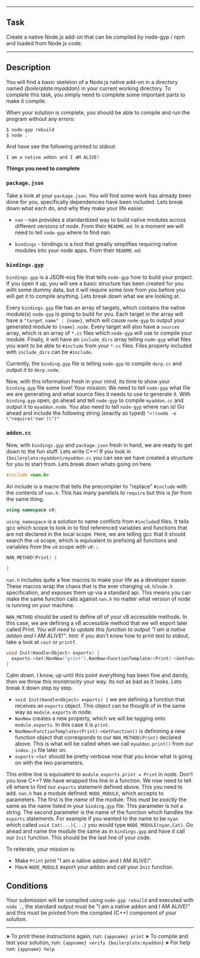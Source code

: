 ----------------------------------------------------------------------

## Task

Create a native Node.js add-on that can be compiled by node-gyp / npm and loaded from Node.js code.

----------------------------------------------------------------------

## Description

You will find a basic skeleton of a Node.js native add-on in a directory named
*{boilerplate:myaddon}* in your current working directory. To complete this task, you simply need to complete some important parts to make it compile.

When your solution is complete, you should be able to compile and run the program without any errors:

```sh
$ node-gyp rebuild
$ node .
```

And have see the following printed to stdout:

```
I am a native addon and I AM ALIVE!
```

**Things you need to complete**

### `package.json`

Take a look at your `package.json`. You will find some work has already been done for you, specifically dependencies have been included. Lets break down what each do, and why they make your life easier.


* `nan` - nan provides a standardized way to build native modules across different versions of node. From their `README.md`:
    In a moment we will need to tell `node-gyp` where to find nan.


*  `bindings` - bindings is a tool that greatly simplifies requiring native modules into your node apps. From their `README.md`:

### `bindings.gyp`

`bindings.gyp` is a JSON-esq file that tells `node-gyp` how to build your project. If you open it up, you will see a basic structure has been created for you with some dummy data, but it will require some love from you before you will get it to compile anything. Lets break down what we are looking at.

Every `bindings.gyp` file has an array of targets, which contains the native module(s) `node-gyp` is going to build for you. Each target in the array will have a `"target_name" : {name}`, which will cause `node-gyp` to output your generated module to `{name}.node`. Every target will also have a `sources` array, which is an array of `*.cc` files which `node-gyp` will use to compile your module. Finally, it will have an `include_dirs` array telling `node-gyp` what files you want to be able to `#include` from your `*.cc` files. Files properly included with `include_dirs` can be `#include`.

Currently, the `binding.gyp` file is telling `node-gyp` to compile `derp.cc` and output it to `derp.node`.

Now, with this information fresh in your mind, its time to show your `binding.gyp` file some love! Your mission: We need to tell `node-gyp` what file we are generating and what source files it needs to use to generate it. With `binding.gyp` open, go ahead and tell `node-gyp` to compile `myaddon.cc` and output it to `myaddon.node`. You also need to tell `node-gyp` where nan is! Go ahead and include the following string (exactly as typed) `"<!(node -e \"require('nan')\")"`

### `addon.cc`

Now, with `bindings.gyp` and `package.json` fresh in hand, we are ready to get down to the fun stuff. Lets write C++! If you look in `{boilerplate:myaddon}/myaddon.cc` you can see we have created a structure for you to start from. Lets break down whats going on here.

```cpp
#include <nan.h>
```

An include is a macro that tells the precompiler to "replace" `#include`  with the contents of `nan.h`. This has many parellels to `require` but this is *far* from the same thing.

```cpp
using namespace v8;
```

`using namespace` is a solution to name conflicts from `#include`d files. It tells gcc which scope to look in to find referenced variables and functions that are not declared in the local scope. Here, we are telling gcc that it should search the `v8` scope, which is equivalent to prefixing all functions and variables from the `v8` scope with `v8::`.

```cpp
NAN_METHOD(Print) {

}
```

`nan.h` includes quite a few macros to make your life as a developer easier. These macros wrap the chaos that is the ever changing `v8.h`/`node.h` specification, and exposes them up via a standard api. This means you can make the same function calls against `nan.h` no matter what version of node is running on your machine.

`NAN_METHOD` should be used to define *all* of your v8 accessible methods. In this case, we are defining a v8 accessible method that we will export later called Print. _You will need to update this function to output "I am a native addon and I AM ALIVE!"_. *hint:* if you don't know how to print text to stdout, take a look at `cout` or `printf`.

```cpp
void Init(Handle<Object> exports) {
  exports->Set(NanNew("print"),NanNew<FunctionTemplate>(Print)->GetFunction());
}
```

Calm down. I know, up until this point everything has been fine and dandy, then we throw this monstrocity your way. Its not as bad as it looks. Lets break it down step by step.

* `void Init(Handle<Object> exports) {` we are defining a function that receives an `exports` object. This object can be thought of in the same way as `module.exports` in node.
* `NanNew` creates a new property, which we will be tagging onto `module.exports`. In this case it is `print`.
* `NanNew<FunctionTemplate>(Print)->GetFunction()` is definining a new function object that corresponds to our `NAN_METHOD(Print)` declared above. This is what will be called when we call `myaddon.print()` from our `index.js` file later on.
* `exports->Set` should be pretty verbose now that you know what is going on with the two parameters.

This entire line is equivalent to `module.exports.print = Print` in node. Don't you love C++? We have wrapped this line in a function. We now need to tell v8 where to find our `exports` statement defined above. This you need to add. `nan.h` has a module defined: `NODE_MODULE`, which accepts to parameters. The first is the *name* of the module. This must be *exactly* the same as the name listed in your `binding.gyp` file. This parameter is *not* a string. The second parameter is the name of the function which handles the `exports` statements. For example if you wanted to the name to be `nyan` which called `void Cat(...){...}` you would type `NODE_MODULE(nyan,Cat)`. Go ahead and name the module the same as in `bindings.gyp` and have it call our `Init` function. This should be the last line of your code.

To reiterate, your mission is:

* Make `Print` print "I am a native addon and I AM ALIVE!".
* Have `NODE_MODULE` export your addon and call your `Init` function.

## Conditions

Your submission will be compiled using `node-gyp rebuild` and executed with `node .`, the standard output must be "I am a native addon and I AM ALIVE!" and this must be printed from the compiled (C++) component of your solution.

----------------------------------------------------------------------

 __»__ To print these instructions again, run: `{appname} print`
 __»__ To compile and test your solution, run: `{appname} verify {boilerplate:myaddon}`
 __»__ For help run: `{appname} help`
